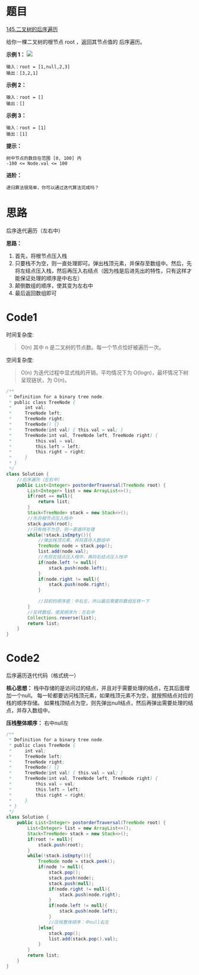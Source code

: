 # 题目
[145.二叉树的后序遍历](https://leetcode.cn/problems/binary-tree-postorder-traversal/)

给你一棵二叉树的根节点 root ，返回其节点值的 后序遍历。


**示例 1：**
![](https://assets.leetcode.com/uploads/2020/08/28/pre1.jpg)
``` 
输入：root = [1,null,2,3]
输出：[3,2,1]
```

**示例 2：**
``` 
输入：root = []
输出：[]
```

**示例 3：**
``` 
输入：root = [1]
输出：[1]
```

**提示：**
``` 
树中节点的数目在范围 [0, 100] 内
-100 <= Node.val <= 100
```

**进阶：**
``` 
递归算法很简单，你可以通过迭代算法完成吗？
```

# 思路
后序迭代遍历（左右中）

**思路：**
1. 首先，将根节点压入栈
2. 只要栈不为空，则一直处理即可。弹出栈顶元素，并保存至数组中。然后，先将左结点压入栈，然后再压入右结点（因为栈是后进先出的特性，只有这样才能保证处理的顺序是中右左）
3. 颠倒数组的顺序，使其变为左右中
4. 最后返回数组即可

# Code1

时间复杂度:
>O(n)  其中 n 是二叉树的节点数。每一个节点恰好被遍历一次。

空间复杂度:
> O(n)  为迭代过程中显式栈的开销，平均情况下为 O(logn)，最坏情况下树呈现链状，为 O(n)。

```java
/**
 * Definition for a binary tree node.
 * public class TreeNode {
 *     int val;
 *     TreeNode left;
 *     TreeNode right;
 *     TreeNode() {}
 *     TreeNode(int val) { this.val = val; }
 *     TreeNode(int val, TreeNode left, TreeNode right) {
 *         this.val = val;
 *         this.left = left;
 *         this.right = right;
 *     }
 * }
 */
class Solution {
    //后序遍历（左右中）
    public List<Integer> postorderTraversal(TreeNode root) {
        List<Integer> list = new ArrayList<>();
        if(root == null){
            return list;
        }
        Stack<TreeNode> stack = new Stack<>();
        //先将根节点压入栈中
        stack.push(root);
        //只有栈不为空，则一直循环处理
        while(!stack.isEmpty()){
            //弹出栈顶元素，并将其存入数组中
            TreeNode node = stack.pop();
            list.add(node.val);
            //先将左结点压入栈中，再将右结点压入栈中
            if(node.left != null){
                stack.push(node.left);
            }
            if(node.right != null){
                stack.push(node.right);
            }
            
            //目前的顺序是：中右左，所以最后需要将数组反转一下
        }
        //反转数组，使其顺序为：左右中
        Collections.reverse(list);
        return list;
    }
}
```

# Code2
后序遍历迭代代码（格式统一）

**核心思想：** 栈中存储的是访问过的结点，并且对于需要处理的结点，在其后面增加一个null。
每一轮都要访问栈顶元素，如果栈顶元素不为空，就按照结点对应的栈的顺序存储。
如果栈顶结点为空，则先弹出null结点，然后再弹出需要处理的结点，并存入数组中。

**压栈整体顺序：** 右中null左

```java
/**
 * Definition for a binary tree node.
 * public class TreeNode {
 *     int val;
 *     TreeNode left;
 *     TreeNode right;
 *     TreeNode() {}
 *     TreeNode(int val) { this.val = val; }
 *     TreeNode(int val, TreeNode left, TreeNode right) {
 *         this.val = val;
 *         this.left = left;
 *         this.right = right;
 *     }
 * }
 */
class Solution {
    public List<Integer> postorderTraversal(TreeNode root) {
        List<Integer> list = new ArrayList<>();
        Stack<TreeNode> stack = new Stack<>();
        if(root != null){
            stack.push(root);
        }
        while(!stack.isEmpty()){
            TreeNode node = stack.peek();
            if(node != null){
                stack.pop();
                stack.push(node);
                stack.push(null);
                if(node.right != null){
                    stack.push(node.right);
                }
                if(node.left != null){
                    stack.push(node.left);
                }
                //压栈整体顺序：中null右左
            }else{
                stack.pop();
                list.add(stack.pop().val);
            }
        }
        return list;
    }
}
```